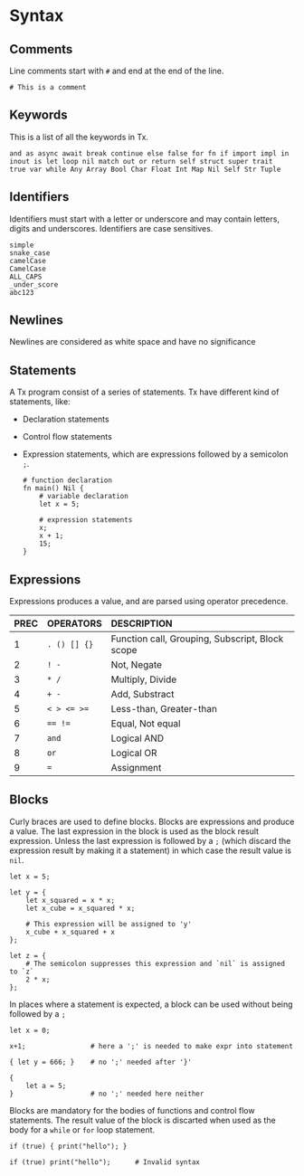 # Syntax

## Comments

Line comments start with `#` and end at the end of the line.

    # This is a comment

## Keywords

This is a list of all the keywords in Tx.

    and as async await break continue else false for fn if import impl in
    inout is let loop nil match out or return self struct super trait
    true var while Any Array Bool Char Float Int Map Nil Self Str Tuple

## Identifiers

Identifiers must start with a letter or underscore and may contain letters,
digits and underscores. Identifiers are case sensitives.

    simple
    snake_case
    camelCase
    CamelCase
    ALL_CAPS
    _under_score
    abc123

## Newlines

Newlines are considered as white space and have no significance

## Statements

A Tx program consist of a series of statements. Tx have different kind of
statements, like:

- Declaration statements
- Control flow statements
- Expression statements, which are expressions followed by a semicolon `;`.

    ```
    # function declaration
    fn main() Nil {
        # variable declaration
        let x = 5;

        # expression statements
        x;
        x + 1;
        15;
    }
    ```

## Expressions

Expressions produces a value, and are parsed using operator precedence. 

| PREC  | OPERATORS       | DESCRIPTION                                     |
|:------|:----------------|:------------------------------------------------|
|1      | `. () [] {}`    | Function call, Grouping, Subscript, Block scope |
|2      | `! -`           | Not, Negate                                     |
|3      | `* /`           | Multiply, Divide                                |
|4      | `+ -`           | Add, Substract                                  |
|5      | `< > <= >=`     | Less-than, Greater-than                         |
|6      | `== !=`         | Equal, Not equal                                |
|7      | `and`           | Logical AND                                     |
|8      | `or`            | Logical OR                                      |
|9      | `=`             | Assignment                                      |

## Blocks

Curly braces are used to define blocks. Blocks are expressions and produce a
value. The last expression in the block is used as the block result
expression. Unless the last expression is followed by a `;` (which discard 
the expression result by making it a statement) in which case the 
result value is `nil`.
    
    let x = 5;

    let y = {
        let x_squared = x * x;
        let x_cube = x_squared * x;

        # This expression will be assigned to 'y'
        x_cube + x_squared + x
    };

    let z = {
        # The semicolon suppresses this expression and `nil` is assigned to `z`
        2 * x;
    };

In places where a statement is expected, a block can be used without being 
followed  by a `;`

    let x = 0;

    x+1;                # here a ';' is needed to make expr into statement

    { let y = 666; }    # no ';' needed after '}'

    {
        let a = 5;
    }                   # no ';' needed here neither
    
Blocks are mandatory for the bodies of functions and control flow statements. 
The result value of the block is discarted when used as the body for a 
`while` or `for` loop statement.

    if (true) { print("hello"); }

    if (true) print("hello");      # Invalid syntax 

